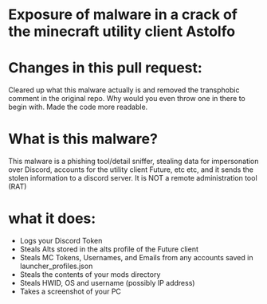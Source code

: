 # Exposure of malware in a crack of the minecraft utility client Astolfo

# Changes in this pull request:

Cleared up what this malware actually is and removed the transphobic comment in the original repo. Why would you even throw one in there to begin with.
Made the code more readable.

# What is this malware?

This malware is a phishing tool/detail sniffer, stealing data for impersonation over Discord, accounts for the utility client Future, etc etc, and it sends the stolen information to a discord server. It is NOT a remote administration tool (RAT)

# what it does:

- Logs your Discord Token
- Steals Alts stored in the alts profile of the Future client
- Steals MC Tokens, Usernames, and Emails from any accounts saved in launcher_profiles.json
- Steals the contents of your mods directory
- Steals HWID, OS and username (possibly IP address)
- Takes a screenshot of your PC



